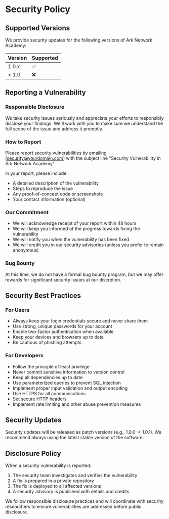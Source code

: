 # Security Policy

## Supported Versions

We provide security updates for the following versions of Ark Network Academy:

| Version | Supported          |
| ------- | ------------------ |
| 1.0.x   | :white_check_mark: |
| < 1.0   | :x:                |

## Reporting a Vulnerability

### Responsible Disclosure

We take security issues seriously and appreciate your efforts to responsibly disclose your findings. We'll work with you to make sure we understand the full scope of the issue and address it promptly.

### How to Report

Please report security vulnerabilities by emailing [security@yourdomain.com] with the subject line "Security Vulnerability in Ark Network Academy".

In your report, please include:
- A detailed description of the vulnerability
- Steps to reproduce the issue
- Any proof-of-concept code or screenshots
- Your contact information (optional)

### Our Commitment

- We will acknowledge receipt of your report within 48 hours
- We will keep you informed of the progress towards fixing the vulnerability
- We will notify you when the vulnerability has been fixed
- We will credit you in our security advisories (unless you prefer to remain anonymous)

### Bug Bounty

At this time, we do not have a formal bug bounty program, but we may offer rewards for significant security issues at our discretion.

## Security Best Practices

### For Users
- Always keep your login credentials secure and never share them
- Use strong, unique passwords for your account
- Enable two-factor authentication when available
- Keep your devices and browsers up to date
- Be cautious of phishing attempts

### For Developers
- Follow the principle of least privilege
- Never commit sensitive information to version control
- Keep all dependencies up to date
- Use parameterized queries to prevent SQL injection
- Implement proper input validation and output encoding
- Use HTTPS for all communications
- Set secure HTTP headers
- Implement rate limiting and other abuse prevention measures

## Security Updates

Security updates will be released as patch versions (e.g., 1.0.0 → 1.0.1). We recommend always using the latest stable version of the software.

## Disclosure Policy

When a security vulnerability is reported:
1. The security team investigates and verifies the vulnerability
2. A fix is prepared in a private repository
3. The fix is deployed to all affected versions
4. A security advisory is published with details and credits

We follow responsible disclosure practices and will coordinate with security researchers to ensure vulnerabilities are addressed before public disclosure.
